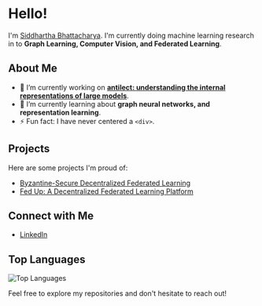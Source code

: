 # Hello!

I'm <u>Siddhartha Bhattacharya</u>. I'm currently doing machine learning research in to **Graph Learning, Computer Vision, and Federated Learning**.

## About Me

- 🔭 I’m currently working on **[antilect: understanding the internal representations of large models](https://github.com/sidb70/gmn)**.
- 🌱 I’m currently learning about **graph neural networks, and representation learning**.
- ⚡ Fun fact: I have never centered a `<div>`.

## Projects

Here are some projects I'm proud of:

- [Byzantine-Secure Decentralized Federated Learning](https://github.com/sidb70/DFL-Secure-Aggregation)
- [Fed Up: A Decentralized Federated Learning Platform](https://github.com/sidb70/SpartaHackFed)

## Connect with Me
- [LinkedIn](https://www.linkedin.com/in/sid-bhat/)

## Top Languages

![Top Languages](https://github-readme-stats.vercel.app/api/top-langs/?username=sidb70&layout=compact)

Feel free to explore my repositories and don't hesitate to reach out!

